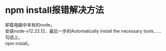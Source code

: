 # npm install报错解决方法
卸载电脑中本有的node。  
安装node-v12.22.12，最后一步的Automatically install the necessary tools......勾选上。  
npm install。  